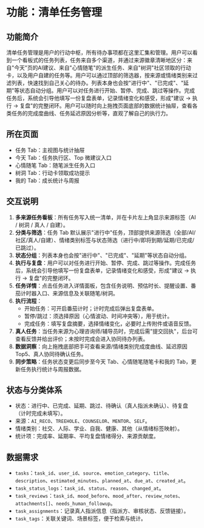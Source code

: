 ﻿# 功能：清单任务管理

## 功能简介
清单任务管理是用户的行动中枢，所有待办事项都在这里汇集和管理。用户可以看到一个看板式的任务列表，任务来自多个渠道，并通过来源徽章清晰地区分：来自"今天"页的AI建议、来自"心情随笔"的派生任务、来自"树洞"社区领取的行动卡，以及用户自建的任务等。用户可以通过顶部的筛选器，按来源或情绪类别来过滤列表，快速找到自己关心的待办。列表本身也会按"进行中"、"已完成"、"延期"等状态自动分组。用户可以对任务进行开始、暂停、完成、跳过等操作。完成任务后，系统会引导他填写一份复盘表单，记录情绪变化和感受，形成"建议 → 执行 → 复盘"的完整闭环。用户可以随时向上拖拽页面底部的数据统计抽屉，查看各类任务的完成度曲线、任务延迟原因分析等，直观了解自己的执行力。

## 所在页面
- 任务 Tab：主视图与统计抽屉
- 今天 Tab：任务执行区、Top 微建议入口
- 心情随笔 Tab：随笔派生任务入口
- 树洞 Tab：行动卡领取成功提示
- 我的 Tab：成长统计与周报

## 交互说明
1. **多来源任务看板**：所有任务写入统一清单，并在卡片左上角显示来源标签（AI / 树洞 / 真人 / 自建）。
2. **分类与筛选**：任务 Tab 默认展示"进行中"任务，顶部提供来源筛选（全部/AI/社区/真人/自建）、情绪类别标签与状态筛选（进行中/即将到期/延期/已完成/已跳过）。
3. **状态分组**：列表本身也会按"进行中"、"已完成"、"延期"等状态自动分组。
4. **执行与复盘**：用户可以对任务进行开始、暂停、完成、跳过等操作。完成任务后，系统会引导他填写一份复盘表单，记录情绪变化和感受，形成"建议 → 执行 → 复盘"的完整闭环。
5. **任务详情**：点击任务进入详情面板，包含任务说明、预估时长、提醒设置、番茄计时器入口、来源信息及关联随笔/树洞。
6. **执行流程**：
   - 开始任务：可开启番茄计时；计时完成后弹出复盘表单。
   - 暂停/跳过：须选择原因（心情波动、时间冲突等），用于统计。
   - 完成任务：填写复盘摘要，选择情绪变化，必要时上传附件或语音反馈。
7. **真人任务**：当任务来源为心理咨询师/辅导员时，完成后需"提交回执"，后台可查看反馈并给出评价；未按时完成会进入协同待办列表。
8. **数据洞察**：向上拖拽底部把手可查看来源/情绪类别完成度曲线、延迟原因 Top5、真人协同待确认任务。
9. **同步策略**：任务状态变更后同步至今天 Tab、心情随笔随笔卡和我的 Tab，更新任务执行统计与周报数据。

## 状态与分类体系
- 状态：进行中、已完成、延期、跳过、待确认（真人指派未确认）、待复盘（计时完成未填写）。
- 来源：`AI_RECO`、`TREEHOLE`、`COUNSELOR`、`MENTOR`、`SELF`。
- 情绪类别：社交、人际、学业、自我、健康、其他（从情绪标签映射）。
- 统计项：完成率、延期率、平均复盘情绪得分、来源贡献度。

## 数据需求
- `tasks`：`task_id`、`user_id`、`source`、`emotion_category`、`title`、`description`、`estimated_minutes`、`planned_at`、`due_at`、`created_at`。
- `task_status_logs`：`task_id`、`status`、`reason`、`changed_at`。
- `task_reviews`：`task_id`、`mood_before`、`mood_after`、`review_notes`、`attachments[]`、`needs_human_followup`。
- `task_assignments`：记录真人指派信息（指派方、审核状态、反馈链接）。
- `task_tags`：关联关键词、场景标签，便于检索与统计。
